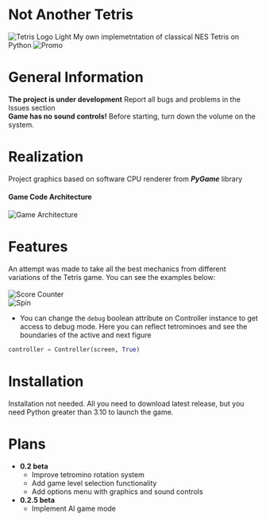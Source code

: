 # Not Another Tetris
![Tetris Logo Light](https://github.com/illoprin/NotAnotherTetris/assets/145659467/f8c73d37-87d3-4082-ba0c-1e9404c923f9)
My own implemetntation of classical NES Tetris on Python
![Promo](https://github.com/illoprin/NotAnotherTetris/assets/145659467/37efc7c9-4369-4be0-b7aa-b445a5a83513)

# General Information
**The project is under development** Report all bugs and problems in the Issues section <br>
**Game has no sound controls!** Before starting, turn down the volume on the system. <br>

# Realization
Project graphics based on software CPU renderer from _**PyGame**_ library
<br>
#### Game Code Architecture
![Game Architecture](https://github.com/illoprin/NotAnotherTetris/assets/145659467/4382c90c-1f4a-4a36-a6e9-06e40c4444fe)

# Features
An attempt was made to take all the best mechanics from different variations of the Tetris game. You can see the examples below:
<br>
<br>
![Score Counter](https://github.com/illoprin/NotAnotherTetris/assets/145659467/dc1b8b3e-af12-4fb8-b3b5-cf08ca7a5d0c)
<br>
![Spin](https://github.com/illoprin/NotAnotherTetris/assets/145659467/22874315-109e-4804-a05b-4b57ac739bfe)
<br>
* You can change the ``debug`` boolean attribute on Controller instance to get access to debug mode. Here you can reflect tetrominoes and see the boundaries of the active and next figure
```main.py
controller = Controller(screen, True)
```
# Installation
Installation not needed. All you need to download latest release, but you need Python greater than 3.10 to launch the game.

# Plans
- **0.2 beta**
  - Improve tetromino rotation system
  - Add game level selection functionality
  - Add options menu with graphics and sound controls
- **0.2.5 beta**
  - Implement AI game mode

